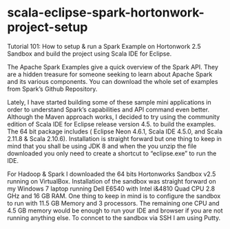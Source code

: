 # scala-eclipse-spark-hortonwork-project-setup
Tutorial 101: How to setup &amp; run a Spark Example on Hortonwork 2.5 Sandbox and build the project using Scala IDE for Eclipse.

The Apache Spark Examples give a quick overview of the Spark API. They are a hidden treasure for someone seeking to learn about Apache Spark and its various components. You can download the whole set of examples from Spark’s Github Repository.

Lately, I have started building some of these sample mini applications in order to understand Spark’s capabilities and API command even better. Although the Maven approach works, I decided to try using the community edition of Scala IDE for Eclipse release version 4.5. to build the examples. The 64 bit package includes ( Eclipse Neon 4.6.1, Scala IDE 4.5.0, and Scala 2.11.8 & Scala 2.10.6). Installation is straight forward but one thing to keep in mind that you shall be using JDK 8 and when the you unzip the file downloaded you only need to create a shortcut to “eclipse.exe” to run the IDE.

For Hadoop & Spark I downloaded the 64 bits Hortonworks Sandbox v2.5 running on VirtualBox. Installation of the sandbox was straight forward on my Windows 7 laptop running Dell E6540 with Intel i&4810 Quad CPU 2.8 GHz and 16 GB RAM. One thing to keep in mind is to configure the sandbox to run with 11.5 GB Memory and 3 processors. The remaining one CPU and 4.5 GB memory would be enough to run your IDE and browser if you are not running anything else. To conncet to the sandbox via SSH I am using Putty.
